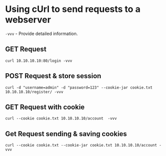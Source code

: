 # Using cUrl to send requests to a webserver
`-vvv` -  Provide detailed information.

## GET Request
`curl 10.10.10.10:80/login -vvv`

## POST Request  & store session
`curl -d "username=admin" -d "password=123" --cookie-jar cookie.txt 10.10.10.10/register/ -vvv`

## GET Request  with cookie
`curl --cookie cookie.txt 10.10.10.10/account  -vvv`

## Get Request sending & saving cookies
`curl --cookie cookie.txt --cookie-jar cookie.txt 10.10.10.10/account -vvv`
